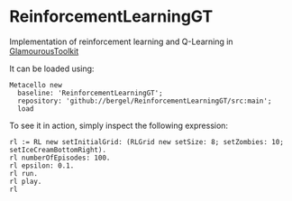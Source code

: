 # ReinforcementLearningGT

Implementation of reinforcement learning and Q-Learning in [GlamourousToolkit](https://gtoolkit.com)

It can be loaded using:
```Smalltalk
Metacello new
  baseline: 'ReinforcementLearningGT';
  repository: 'github://bergel/ReinforcementLearningGT/src:main';
  load
```

To see it in action, simply inspect the following expression:
```Smalltalk
rl := RL new setInitialGrid: (RLGrid new setSize: 8; setZombies: 10; setIceCreamBottomRight).
rl numberOfEpisodes: 100.
rl epsilon: 0.1.
rl run.
rl play.
rl
```
